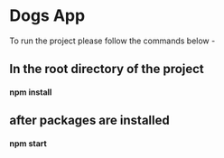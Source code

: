 # Dogs App

To run the project please follow the commands below -

## In the root directory of the project

#### npm install

## after packages are installed

#### npm start
